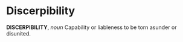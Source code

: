 # Discerpibility

**DISCERPIBILITY**, _noun_ Capability or liableness to be torn asunder or disunited.